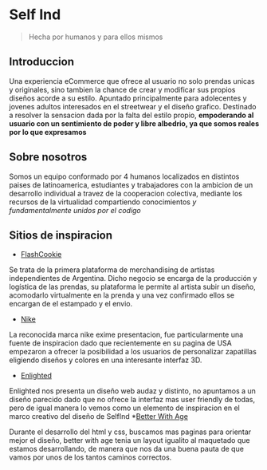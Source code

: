 # **Self Ind**
> Hecha por humanos y para ellos mismos

## Introduccion
Una experiencia eCommerce que ofrece al usuario no solo prendas unicas y originales, sino tambien la chance de crear y modificar sus propios diseños acorde a su estilo.
Apuntado principalmente para adolecentes y jovenes adultos interesados en el streetwear y el diseño grafico.
Destinado a resolver la sensacion dada por la falta del estilo propio, **empoderando al usuario con un sentimiento de poder y libre albedrio, ya que somos reales por lo que expresamos**

## Sobre nosotros
Somos un equipo conformado por 4 humanos localizados en distintos paises de latinoamerica, estudiantes y trabajadores con la ambicion de un desarrollo individual a travez de la cooperacion colectiva, mediante los recursos de la virtualidad compartiendo conocimientos *y fundamentalmente unidos por el codigo*  

## Sitios de inspiracion

* [FlashCookie](https://flashcookie.com)

Se trata de la primera plataforma de merchandising de artistas independientes de Argentina. Dicho negocio se encarga de la producción y logística de las prendas, su plataforma le permite al artista subir un diseño, acomodarlo virtualmente en la prenda y una vez confirmado ellos se encargan de el estampado y el envio.
* [Nike](https://nike.com) 

La reconocida marca nike exime presentacion, fue particularmente una fuente de inspiracion dado que recientemente en su pagina de USA empezaron a ofrecer la posibilidad a los usuarios de personalizar zapatillas eligiendo diseños y colores en una interesante interfaz 3D.
* [Enlighted](https://www.enlighted.com.ar/)

Enlighted nos presenta un diseño web audaz y distinto, no apuntamos a un diseño parecido dado que no ofrece la interfaz mas user friendly de todas, pero de igual manera lo vemos como un elemento de inspiracion en el marco creativo del diseño de SelfInd
*[Better With Age](https://betterwithage.co/)

Durante el desarrollo del html y css, buscamos mas paginas para orientar mejor el diseño, better with age tenia un layout igualito al maquetado que estamos desarrollando, de manera que nos da una buena pauta de que vamos por unos de los tantos caminos correctos.

